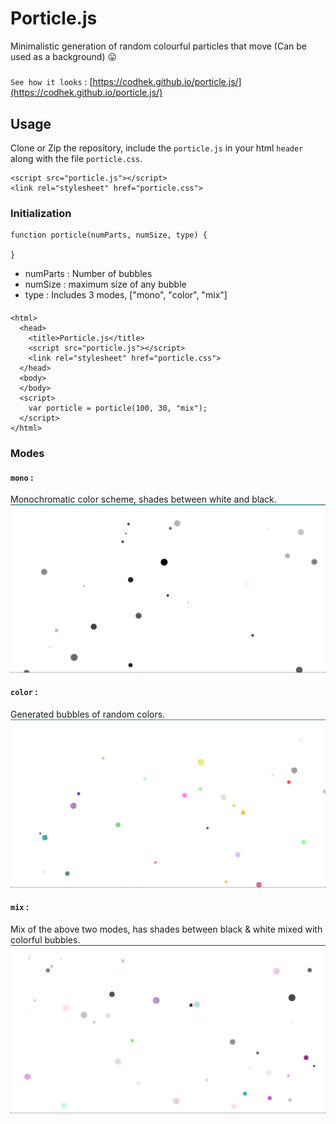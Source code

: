 # Porticle.js

Minimalistic generation of random colourful particles that move (Can be used as a background) :stuck_out_tongue:
#####
`See how it looks` : [https://codhek.github.io/porticle.js/](https://codhek.github.io/porticle.js/)


## Usage

Clone or Zip the repository, include the `porticle.js` in your html `header` along with the file `porticle.css`.
```
<script src="porticle.js"></script>
<link rel="stylesheet" href="porticle.css">
```

### Initialization
```
function porticle(numParts, numSize, type) {

}
```
- numParts : Number of bubbles
- numSize : maximum size of any bubble
- type : Includes 3 modes, ["mono", "color", "mix"]

####
```
<html>
  <head>
    <title>Porticle.js</title>
    <script src="porticle.js"></script>
    <link rel="stylesheet" href="porticle.css">
  </head>
  <body>
  </body>
  <script>
    var porticle = porticle(100, 30, "mix");
  </script>
</html>
```
### Modes
####
#### `mono` :
Monochromatic color scheme, shades between white and black.
![alt](/ss/mono.png)
####
#### `color` :
Generated bubbles of random colors.
![alt](/ss/color.png)
####
#### `mix` :
Mix of the above two modes, has shades between black & white mixed with colorful bubbles.
![alt](/ss/mix.png)
